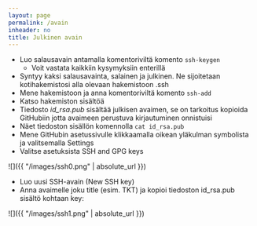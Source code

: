 ```yaml
---
layout: page
permalink: /avain
inheader: no
title: Julkinen avain
---
```


- Luo salausavain antamalla komentoriviltä komento `ssh-keygen`
  - Voit vastata kaikkiin kysymyksiin enterillä
- Syntyy kaksi salausavainta, salainen ja julkinen. Ne sijoitetaan kotihakemistosi alla olevaan hakemistoon .ssh
- Mene hakemistoon ja anna komentoriviltä komento `ssh-add`
- Katso hakemiston sisältöä
- Tiedosto *id_rsa.pub* sisältää julkisen avaimen, se on tarkoitus kopioida GitHubiin jotta avaimeen perustuva kirjautuminen onnistuisi
- Näet tiedoston sisällön komennolla `cat id_rsa.pub`
- Mene GitHubin asetussivulle klikkaamalla oikean yläkulman symbolista ja valitsemalla Settings
- Valitse asetuksista SSH and GPG keys

![]({{ "/images/ssh0.png" | absolute_url }})

- Luo uusi SSH-avain (New SSH key)
- Anna avaimelle joku title (esim. TKT) ja kopioi tiedoston id_rsa.pub sisältö kohtaan key:

![]({{ "/images/ssh1.png" | absolute_url }})
